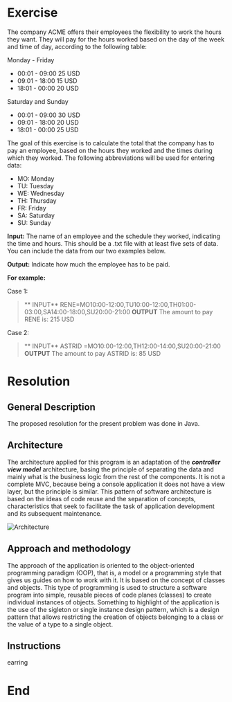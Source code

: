 # Exercise

The company ACME offers their employees the flexibility to work the hours they want. They will pay for the hours worked based on the day of the week and time of day, according to the following table:

Monday - Friday
- 00:01 - 09:00 25 USD
- 09:01 - 18:00 15 USD
- 18:01 - 00:00 20 USD

Saturday and Sunday
- 00:01 - 09:00 30 USD
- 09:01 - 18:00 20 USD
- 18:01 - 00:00 25 USD

The goal of this exercise is to calculate the total that the company has to pay an employee, based on the hours they worked and the times during which they worked. The following abbreviations will be used for entering data:

- MO: Monday
- TU: Tuesday
- WE: Wednesday
- TH: Thursday
- FR: Friday
- SA: Saturday
- SU: Sunday

**Input:** 
The name of an employee and the schedule they worked, indicating the time and hours. This should be a .txt file with at least five sets of data. You can include the data from our two examples below.

**Output:**
Indicate how much the employee has to be paid.

**For example:**

Case 1:

>** INPUT**
RENE=MO10:00-12:00,TU10:00-12:00,TH01:00-03:00,SA14:00-18:00,SU20:00-21:00
**OUTPUT**
The amount to pay RENE is: 215 USD

Case 2:

>** INPUT**
ASTRID =MO10:00-12:00,TH12:00-14:00,SU20:00-21:00
**OUTPUT**
The amount to pay ASTRID is: 85 USD

# Resolution
## General Description
The proposed resolution for the present problem was done in Java.
## Architecture
The architecture applied for this program is an adaptation of the ***controller view model*** architecture, basing the principle of separating the data and mainly what is the business logic from the rest of the components. It is not a complete MVC, because being a console application it does not have a view layer, but the principle is similar. This pattern of software architecture is based on the ideas of code reuse and the separation of concepts, characteristics that seek to facilitate the task of application development and its subsequent maintenance.

![Architecture](https://i.ibb.co/YySxCyh/ioet-1.png "Architecture")
## Approach and methodology
The approach of the application is oriented to the object-oriented programming paradigm (OOP), that is, a model or a programming style that gives us guides on how to work with it. It is based on the concept of classes and objects. This type of programming is used to structure a software program into simple, reusable pieces of code planes (classes) to create individual instances of objects.
Something to highlight of the application is the use of the sigleton or single instance design pattern, which is a design pattern that allows restricting the creation of objects belonging to a class or the value of a type to a single object. 
## Instructions
earring 



# End
